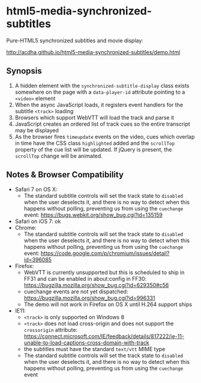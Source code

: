 html5-media-synchronized-subtitles
==================================

Pure-HTML5 synchronized subtitles and movie display:

http://acdha.github.io/html5-media-synchronized-subtitles/demo.html

Synopsis
--------

1. A hidden element with the `synchronized-subtitle-display` class exists somewhere on the page with a `data-player-id` attribute pointing to a `<video>` element
2. When the async JavaScript loads, it registers event handlers for the subtitle `<track>` loading
3. Browsers which support WebVTT will load the track and parse it
4. JavaScript creates an ordered list of track cues so the entire transcript may be displayed
5. As the browser fires `timeupdate` events on the video, cues which overlap in time have the CSS class
   `highlighted` added and the `scrollTop` property of the cue list will be updated. If jQuery is present, the
   `scrollTop` change will be animated.

Notes & Browser Compatibility
-----------------------------

* Safari 7 on OS X:
  * The standard subtitle controls will set the track state to `disabled` when the user deselects it,
    and there is no way to detect when this happens without polling, preventing us from using the `cuechange`
    event: https://bugs.webkit.org/show_bug.cgi?id=135159
* Safari on iOS 7: ok
* Chrome:
  * The standard subtitle controls will set the track state to `disabled` when the user deselects it,
    and there is no way to detect when this happens without polling, preventing us from using the `cuechange`
    event: https://code.google.com/p/chromium/issues/detail?id=396085
* Firefox:
  * WebVTT is currently unsupported but this is scheduled to ship in FF31 and can be enabled in about:config in FF30: https://bugzilla.mozilla.org/show_bug.cgi?id=629350#c56
  * cuechange events are not yet dispatched: https://bugzilla.mozilla.org/show_bug.cgi?id=996331
  * The demo will not work in Firefox on OS X until H.264 support ships
* IE11:
  * `<track>` is only supported on Windows 8
  * `<track>` does not load cross-origin and does not support the `crossorigin` attribute:
    https://connect.microsoft.com/IE/feedback/details/817222/ie-11-unable-to-load-captions-cross-domain-with-track
  * the subtitles must have the standard `text/vtt` MIME type
  * The standard subtitle controls will set the track state to `disabled` when the user deselects it,
    and there is no way to detect when this happens without polling, preventing us from using the `cuechange`
    event